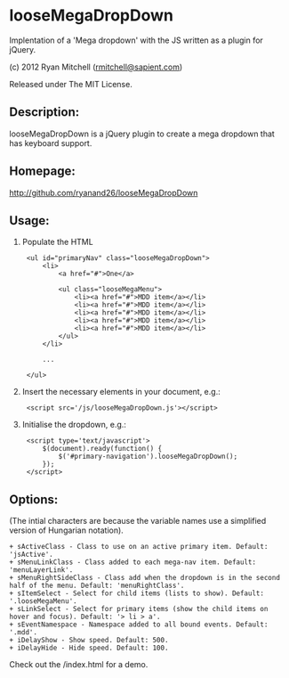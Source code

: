 # looseMegaDropDown

Implentation of a 'Mega dropdown' with the JS written as a plugin for jQuery.

(c) 2012 Ryan Mitchell (rmitchell@sapient.com)

Released under The MIT License.

## Description:

looseMegaDropDown is a jQuery plugin to create a mega dropdown that has keyboard support.


## Homepage:

http://github.com/ryanand26/looseMegaDropDown

## Usage:

1. Populate the HTML

		<ul id="primaryNav" class="looseMegaDropDown">
			<li>
				<a href="#">One</a>

				<ul class="looseMegaMenu">
					<li><a href="#">MDD item</a></li>
					<li><a href="#">MDD item</a></li>
					<li><a href="#">MDD item</a></li>
					<li><a href="#">MDD item</a></li>
					<li><a href="#">MDD item</a></li>
				</ul>
			</li>

			...

		</ul>


2. Insert the necessary elements in your document, e.g.:
   
		<script src='/js/looseMegaDropDown.js'></script>


3. Initialise the dropdown, e.g.:

		<script type='text/javascript'>
			$(document).ready(function() {
				$('#primary-navigation').looseMegaDropDown();
			});
		</script>

## Options:

(The intial characters are because the variable names use a simplified version of Hungarian notation).

	+ sActiveClass - Class to use on an active primary item. Default: 'jsActive'.
	+ sMenuLinkClass - Class added to each mega-nav item. Default: 'menuLayerLink'.
	+ sMenuRightSideClass - Class add when the dropdown is in the second half of the menu. Default: 'menuRightClass'.
	+ sItemSelect - Select for child items (lists to show). Default: '.looseMegaMenu'.
	+ sLinkSelect - Select for primary items (show the child items on hover and focus). Default: '> li > a'.
	+ sEventNamespace - Namespace added to all bound events. Default: '.mdd'.
	+ iDelayShow - Show speed. Default: 500.
	+ iDelayHide - Hide speed. Default: 100.


Check out the /index.html for a demo.